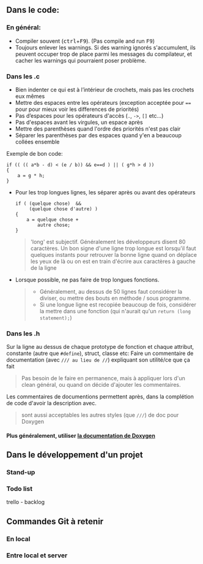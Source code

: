 ## Dans le code:
### En général:
- Compiler souvent (<kbd>ctrl</kbd>+<kbd>F9</kbd>). (Pas compile and run <kbd>F9</kbd>)
- Toujours enlever les warnings. Si des warning ignorés s'accumulent, ils peuvent occuper trop de place parmi les messages du compilateur, et cacher les warnings qui pourraient poser problème. 
### Dans les .c
- Bien indenter ce qui est à l’intérieur de crochets, mais pas les crochets eux mêmes  
- Mettre des espaces entre les opérateurs (exception acceptée pour `==` pour pour mieux voir les differences de priorités)  
- Pas d’espaces pour les opérateurs d'accès (`.`, `->`, `[]` etc...)  
- Pas d'espaces avant les virgules, un espace après  
- Mettre des parenthèses quand l'ordre des priorités n'est pas clair  
- Séparer les parenthèses par des espaces quand y'en a beaucoup collées ensemble

Exemple de bon code:  

    if (( (( a*b - d) < (e / b)) && e==d ) || ( g*h > d ))
    {
        a = g * h;
    }
- Pour les trop longues lignes, les séparer après ou avant des opérateurs 

      if ( (quelque chose)  &&
	       (quelque chose d'autre) )
	  {
	      a = quelque chose +
	          autre chose;
	  }
  >'long' est subjectif. Généralement les développeurs disent 80 caractères. Un bon signe d'une ligne trop longue est lorsqu'il faut quelques instants pour retrouver la bonne ligne quand on déplace les yeux de là ou on est en train d'écrire aux caractères à gauche de la ligne  

- Lorsque possible, ne pas faire de trop longues fonctions.
  > - Généralement, au dessus de 50 lignes faut considérer la diviser, ou mettre des bouts en méthode / sous programme.
  > - Si une longue ligne est recopiée beaucoup de fois, considérer la mettre dans une fonction (qui n'aurait qu'un `return (long statement);`)

### Dans les .h  
 Sur la ligne au dessus de chaque  prototype de fonction et chaque attribut, constante (autre que `#define`), struct, classe etc:
Faire un commentaire de documentation (avec `/// au lieu de //`) expliquant son utilité/ce que ça fait  
> Pas besoin de le faire en permanence, mais à appliquer lors d'un clean général, ou quand on décide d'ajouter les commentaires.  

Les commentaires de documentions permettent après, dans la complétion de code d'avoir la description avec.  
> sont aussi acceptables les autres styles (que `///`) de doc pour Doxygen  

#### Plus généralement, utiliser [la documentation de Doxygen](https://sourceforge.net/projects/doxygen/)  

## Dans le développement d'un projet
### Stand-up

### Todo list
trello - backlog


## Commandes Git à retenir
### En local

### Entre local et server

<!--stackedit_data:
eyJoaXN0b3J5IjpbMTI1MzMxNDM2Ml19
-->
